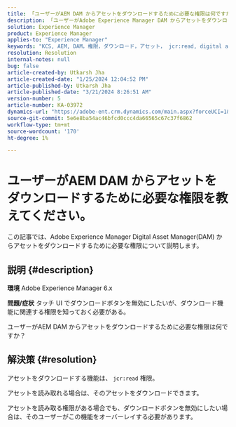 ```yaml
---
title: 「ユーザーがAEM DAM からアセットをダウンロードするために必要な権限は何ですか？」
description: 「ユーザーがAdobe Experience Manager DAM からアセットをダウンロードするために必要な権限について説明します。」
solution: Experience Manager
product: Experience Manager
applies-to: "Experience Manager"
keywords: "KCS, AEM, DAM，権限，ダウンロード，アセット， jcr:read, digital asset management system"
resolution: Resolution
internal-notes: null
bug: false
article-created-by: Utkarsh Jha
article-created-date: "1/25/2024 12:04:52 PM"
article-published-by: Utkarsh Jha
article-published-date: "3/21/2024 8:26:51 AM"
version-number: 5
article-number: KA-03972
dynamics-url: "https://adobe-ent.crm.dynamics.com/main.aspx?forceUCI=1&pagetype=entityrecord&etn=knowledgearticle&id=ecedb8ef-79bb-ee11-a569-6045bd0065b6"
source-git-commit: 5e6e8ba54ac46bfcd0ccc4da66565c67c37f6862
workflow-type: tm+mt
source-wordcount: '170'
ht-degree: 1%

---
```


# ユーザーがAEM DAM からアセットをダウンロードするために必要な権限を教えてください。


この記事では、Adobe Experience Manager Digital Asset Manager(DAM) からアセットをダウンロードするために必要な権限について説明します。

## 説明 {#description}


<b>環境</b>
Adobe Experience Manager 6.x

<b>問題/症状</b>
タッチ UI でダウンロードボタンを無効にしたいが、ダウンロード機能に関連する権限を知っておく必要がある。

ユーザーがAEM DAM からアセットをダウンロードするために必要な権限は何ですか？


## 解決策 {#resolution}


アセットをダウンロードする機能は、 `jcr:read` 権限。

アセットを読み取れる場合は、そのアセットをダウンロードできます。

アセットを読み取る権限がある場合でも、ダウンロードボタンを無効にしたい場合は、そのユーザーがこの機能をオーバーレイする必要があります。
